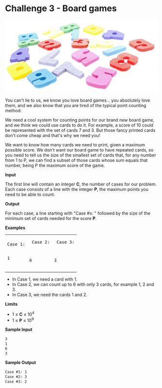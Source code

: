 # Challenge 3 - Board games

![numbers](https://raw.githubusercontent.com/kutyel/TuentiChallenge7/master/Challenge%2003/numbers.jpg)

You can't lie to us, we know you love board games... you absolutely love them, and we also know that you are tired of the typical point counting method.

We need a cool system for counting points for our brand new board game, and we think we could use cards to do it. For example, a score of 10 could be represented with the set of cards 7 and 3. But those fancy printed cards don't come cheap and that's why we need you!

We want to know how many cards we need to print, given a maximum possible score. We don't want our board game to have repeated cards, so you need to tell us the size of the smallest set of cards that, for any number from 1 to P, we can find a subset of those cards whose sum equals that number, being P the maximum score of the game.

**Input**

The first line will contain an integer **C**, the number of cases for our problem.
Each case consists of a line with the integer **P**, the maximum points you need to be able to count.

**Output**

For each case, a line starting with "Case #x: " followed by the size of the minimum set of cards needed for the score **P**.

**Examples**
<table><tbody><tr>
<td><pre>
Case 1:

1
</pre></td><td><pre>
Case 2:

6
</pre></td><td><pre>
Case 3:

3
</pre></td>
</tr></tbody></table>

- In Case 1, we need a card with 1.
- In Case 2, we can count up to 6 with only 3 cards, for example 1, 2 and 3.
- In Case 3, we need the cards 1 and 2.

**Limits**

- 1 ≤ **C** ≤ 10<sup>4</sup>
- 1 ≤ **P** ≤ 10<sup>9</sup>

**Sample Input**
```
3
1
6
3
```
**Sample Output**
```
Case #1: 1
Case #2: 3
Case #3: 2
```
